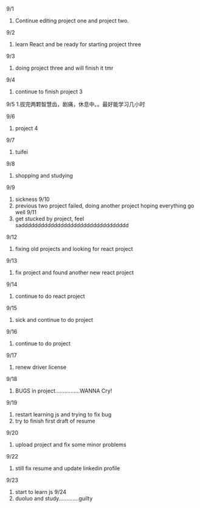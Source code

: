 9/1
1. Continue editing project one and project two.

9/2
1. learn React and be ready for starting project three

9/3
1. doing project three and will finish it tmr

9/4
1. continue to finish project 3

9/5
1.拔完两颗智慧齿，剧痛，休息中。。最好能学习几小时

9/6
1. project 4

9/7
1. tuifei

9/8
1. shopping and studying

9/9
1. sickness
9/10
1. previous two project failed, doing another project hoping everything go well
9/11
1. get stucked by project, feel saddddddddddddddddddddddddddddddddd

9/12
1. fixing old projects and looking for react project

9/13
1. fix project and found another new react project

9/14
1. continue to do react project

9/15
1. sick and continue to do project

9/16
1. continue to do project

9/17
1. renew driver license

9/18
1. BUGS in project................WANNA Cry!

9/19
1. restart learning js and trying to fix bug
2. try to finish first draft of resume

9/20
1. upload project and fix some minor problems

9/22
1. still fix resume and update linkedin profile

9/23
1. start to learn js
9/24
1. duoluo and study.............guilty

